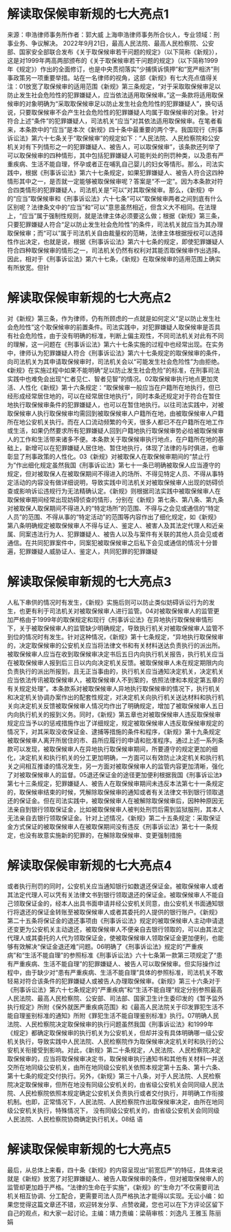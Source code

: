 # 解读取保候审新规的七大亮点1

来源：申浩律师事务所作者：郭大威 上海申浩律师事务所合伙人，专业领域：刑事业务、争议解决。 2022年9月21日，最高人民法院、最高人民检察院、公安部、国家安全部联合发布《关于取保候审若干问题的规定》（以下简称《新规》），这是对1999年两高两部颁布的《关于取保候审若干问题的规定》（以下简称1999年《规定》）作出的全面修订，也是中央贯彻落实“少捕慎诉慎押”和“宽严相济”刑事政策另一项重要举措。站在一名律师的视角，这部《新规》有七大亮点值得关注：01放宽了取保候审的适用范围《新规》第三条规定，“对于采取取保候审足以防止发生社会危险性的犯罪嫌疑人，应当依法适用取保候审。”这一条款将适用取保候审的对象明确为“采取取保候审足以防止发生社会危险性的犯罪嫌疑人”，换句话说，只要取保候审不会产生社会危险性的犯罪嫌疑人均属于取保候审的对象。针对符合上述“条件”的犯罪嫌疑人，司法机关“应当”对其依法适用取保候审。在笔者看来，本条款中的“应当”是本次《新规》四十条中最重要的两个字。我国现行《刑事诉讼法》第六十七条关于“取保候审”的规定如下：“人民法院、人民检察院和公安机关对有下列情形之一的犯罪嫌疑人、被告人，可以取保候审”，该条款还列举了可以取保候审的四种情形，其中包括犯罪嫌疑人可能判处的刑罚种类，以及患有严重疾病、生活不能自理，怀孕或者正在哺乳自己婴儿的妇女等情形。那么，司法实践中，根据《刑事诉讼法》第六十七条规定，如果犯罪嫌疑人、被告人符合这四种情形其中之一，是否就一定能够被取保候审呢？答案是“不一定”。因为本条款对符合四类情形的犯罪嫌疑人，司法机关是“可以”对其取保候审。那么，《新规》中的“应当”取保候审和《刑事诉讼法》六十七条“可以”取保候审两者之间到底有什么区别呢？法律条文中的“应当”和“可以”意思虽然相近，但含义大不相同。在法理上，“应当”属于强制性规则，就是法律主体必须要这么做；根据《新规》第三条，只要犯罪嫌疑人符合“足以防止发生社会危险性”的条件，司法机关就应当为其办理取保候审；而“可以”属于司法机关自由裁量权的范畴，法律主体根据授权可以选择性作出决定，也就是说，根据《刑事诉讼法》第六十七条的规定，即使犯罪嫌疑人符合四种取保候审的情形之一，司法机关仍然有权利对其能否取保候审作出选择。因此，相对于《刑事诉讼法》第六十七条，《新规》在取保候审的适用范围上确实有所放宽。但针

# 解读取保候审新规的七大亮点2

对《新规》第三条，作为律师，仍有所顾虑的一点就是如何定义“足以防止发生社会危险性”这个取保候审的前置条件。司法实践中，对犯罪嫌疑人取保候审是否具有社会危险性，由于没有明确的标准，判断上偏主观性，不同司法机关对此有不同的理解，这一问题在《刑事诉讼法》第六十七条实施的过程中也经常出现。在实务中，律师认为犯罪嫌疑人符合《刑事诉讼法》第六十七条规定的取保候审的条件，向司法机关为其申请取保候审时，司法机关会以“可能发生社会危险性”为由拒绝。《新规》在实施过程中如果不能明确“足以防止发生社会危险”的标准，在刑事司法实践中也难免会出现“仁者见仁、智者见智”的情况。02取保候审执行地点更加灵活、人性化《新规》第十六条规定：“取保候审一般应当在户籍所在地执行，但已经形成经常居住地的，可以在经常居住地执行”，同时本条还规定对于符合在暂住地执行取保候审条件的犯罪嫌疑人，也可以在暂住地执行。以往司法实践中，对被取保候审人执行取保候审均需回到被取保候审人户籍所在地，由被取保候审人户籍所在地公安机关执行。而在人口流动频繁的今天，很多人都已不在户籍所在地工作或生活，如果仍然要求所有犯罪嫌疑人回到户籍地执行取保候审势必给被取保候审人的工作和生活带来诸多不便。本条款关于取保候审执行地点，在户籍所在地的基础上，新增可以在犯罪嫌疑人居住地、暂住地执行，体现了法律的与时俱进，也审彰显了刑事政策的人性化。03《新规》对被取保人在取保候审期间的“禁止行为”作出细化规定虽然我国《刑事诉讼法》第七十一条已明确被取保人应当遵守的规定，但对被取保人在被取保期间不得进入的场所、不得见特定人员、不得从事特定活动的内容没有做详细说明，导致实践中司法机关对被取保候审人出现的妨碍侦查或影响诉讼违规行为无法精确认定。《新规》则根据司法实践中被取保候审人在取保候审期间经常出现妨碍侦查的情形，分别在《新规》第七条、第八条、第九条对被取保人取保期间不得进入的“特定场所”的范围、不得与之会见或通信的“特定人员”的范围、不得从事的“特定活动”的范围等内容作出了细化规定，如《新规》第八条明确规定被取保候审人不得与证人、鉴定人、被害人及其法定代理人和近亲属、同案违法行为人、犯罪嫌疑人、被告人以及与案件有关联的其他人员会见或者通信。在共同犯罪案件中，同案犯被取保候审之后私下会见或通信的情况十分普遍，犯罪嫌疑人威胁证人、鉴定人，共同犯罪的犯罪嫌疑

# 解读取保候审新规的七大亮点3

人私下串供的情况时有发生，《新规》实施后则可以防止类似妨碍诉讼行为的发生，也更有利于司法机关对被取保候审人进行监管。04对被取保候审人的监管更加严格由于1999年的取保规定和现行《刑事诉讼法》在异地执行取保候审情形下，关于被取保候审人的监管缺少明确规定，导致执行机关对被取保候审人监管不到位的情况时有发生。针对这种情况，《新规》第十七条规定，“异地执行取保候审的，决定取保候审的公安机关应当将法律文书和有关材料送达负责执行的派出所。被取保候审人应当在收到取保候审决定书后五日内向执行机关报告，执行机关应当在被取保候审人报到后三日以内向决定机关反馈。被取保候审人未在规定期限内向负责执行的派出所报到，且无正当事由的，执行机关应当通知决定机关，决定机关应当依法传讯被取保候审人，被取保候审人不到案的，依照法律和本规定第五章的有关规定处理”。本条款系对被取保候审人异地执行取保候审的情况下，执行机关和决定机关协调办案作出的配套性规定，对决定机关向执行机关送达材料和执行机关向决定机关反馈被取保候审人情况均作出了明确规定，增加了被取保候审人五日内向执行机关的报到义务。同时，《新规》第五章也对被取保候审人违反取保候审规定应当予以的惩戒措施作出了详细规定，规定被取保候审人违反取保候审规定的情况下，对其采取没收保证金、逮捕等措施的条件和程序，《新规》第十九条规定被取保候审人离开所居住的市、县所应履行的申请和批准程序。通过上述一系列条款可以发现，被取保候审人在异地执行取保候审期间，所要遵守的规定更加的细化，决定机关和执行机关的分工更加明确，一方面可以有效防止决定机关和执行机关之间相互推诿的情况发生，另一方面对被取保候审人的监管内容更加清晰，强化了对被取保候审人的监督。05退还保证金的途径更加便利根据我国《刑事诉讼法》第七十三条规定，犯罪嫌疑人、被告人在取保候审期间未违反本法第七十一条规定的，取保候审结束的时候，凭解除取保候审的通知或者有关法律文书到银行领取退还的保证金。但在司法实践中，被取保候审人在被解除取保候审后，因种种原因无法亲自到银行领取保证金，比如被取保候审人被判处刑罚后需到监狱服刑，其本人无法亲自去银行领取保证金。针对上述情况，《新规》第二十五条规定：采取保证金方式保证的被取保候审人在被取保期间没有违反《刑事诉讼法》第七十一条规定，也没有故意实施新的犯罪的，在解除取保候审、变更强制措施

# 解读取保候审新规的七大亮点4

或者执行刑罚的同时，公安机关应当通知银行如数退还保证金。被取保候审人或者其法定代理人可以凭有关法律文书到银行领取退还的保证金。被取保候审人不能自己领取保证金的，经本人出具书面申请并经公安机关同意，由公安机关书面通知银行将退还的保证金转账至被取保候审人或者其委托的人提供的银行账户。《新规》第二十五条将保证金的退还事项由《刑事诉讼法》规定的被取保候审人主动申请退还变更为公安机关主动退还，被取保候审人不便亲自去银行领取的，可以由其法定代理人或其委托的人代为领取保证金，使被取保候审人领取保证金更加便利，也能够有效解决“保证金退还难”问题。06明确了《刑事诉讼法》规定的“严重疾病”和“生活不能自理”的参照标准《刑事诉讼法》六十七条第一款第三项规定了“患有严重疾病、生活不能自理”的犯罪嫌疑人、被告人可以取保候审。但实际操作过程中，由于缺少对“患有严重疾病、生活不能自理”具体的参照标准，司法机关不敢轻易对符合该条件的犯罪嫌疑人或被告人办理取保候审。《新规》第三十六条对于《刑事诉讼法》第六十七条规定的“严重疾病”和“生活不能自理”规定分别参照最高人民法院、最高人民检察院、公安部、司法部、国家卫生计生委印发的《暂予监外执行规定》所附《保外就医严重疾病范围》和《最高人民法院关于印发罪犯生活不能自理鉴别标准的通知》所附《罪犯生活不能自理鉴别标准》执行。07明确人民法院、人民检察院决定取保候审的执行问题虽然我国《刑事诉讼法》和1999年《规定》都确定取保候审的执行机关为公安机关，但却并没有具体明确哪一级公安机关执行，导致实践中人民法院、人民检察院作为取保候审决定机关时和执行的公安机关衔接受到影响。对此，《新规》第二十条规定，人民法院、人民检察院决定取保候审的，应当将取保候审决定书，取保候审执行通知书和其他有关材料一并送交所在地同级公安机关，由所在地同级公安机关依照本规定第十五条、第十六条、第十七条的规定交付执行。另外，《新规》第三十八条，对于人民法院、人民检察院决定取保候审，但所在地没有同级公安机关的，由省级公安机关会同同级人民法院、人民检察院依照本规定确定公安机关负责执行或者交付执行，并明确工作衔接机制。也即，正常情况下，人民法院、人民检察院作出取保候审决定，由所在地同级公安机关执行，特殊情况下， 没有同级公安机关的，由省级公安机关会同同级人民法院、人民检察院协商确定执行机关。08结 语

# 解读取保候审新规的七大亮点5

最后，从总体上来看，四十条《新规》的内容呈现出“前宽后严”的特征，具体来说就是《新规》放宽了对犯罪嫌疑人、被告人取保候审的条件，但对被取保候审人的监管却更加趋于严格。“法律的生命在于实施”，《新规》的“生命力”不仅需要司法机关相互协调、分工配合，更需要司法人员严格执法才能得以实现。无讼小编：如果您觉得这篇文章还不错，欢迎转发分享、点赞收藏，您也可以在下方评论区留下自己的观点，和大家一起讨论。主编：靖力责编：梁萌审核：刘逸凡 王雅玉 陈丽娟

